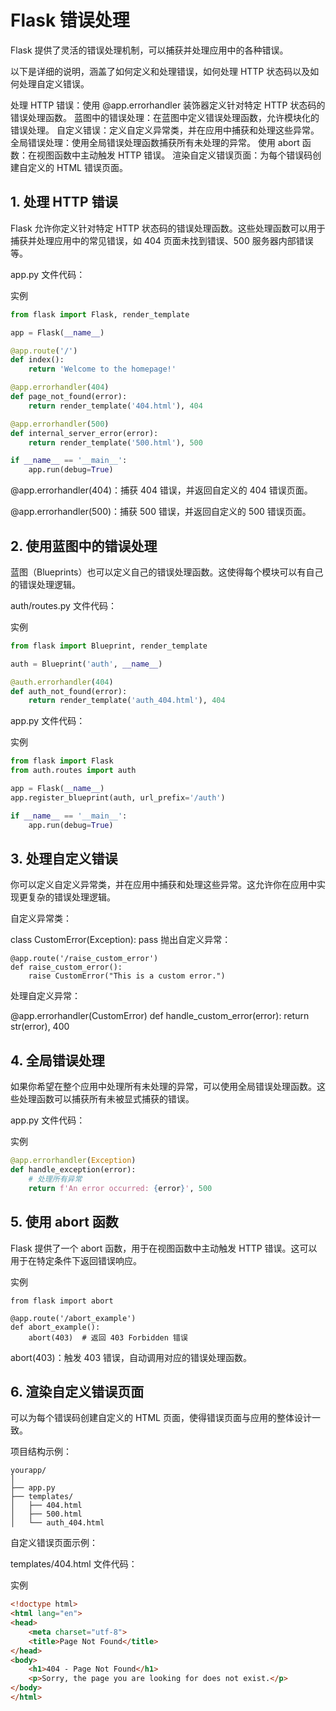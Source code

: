 # Flask 错误处理
Flask 提供了灵活的错误处理机制，可以捕获并处理应用中的各种错误。

以下是详细的说明，涵盖了如何定义和处理错误，如何处理 HTTP 状态码以及如何处理自定义错误。

处理 HTTP 错误：使用 @app.errorhandler 装饰器定义针对特定 HTTP 状态码的错误处理函数。
蓝图中的错误处理：在蓝图中定义错误处理函数，允许模块化的错误处理。
自定义错误：定义自定义异常类，并在应用中捕获和处理这些异常。
全局错误处理：使用全局错误处理函数捕获所有未处理的异常。
使用 abort 函数：在视图函数中主动触发 HTTP 错误。
渲染自定义错误页面：为每个错误码创建自定义的 HTML 错误页面。
## 1. 处理 HTTP 错误
Flask 允许你定义针对特定 HTTP 状态码的错误处理函数。这些处理函数可以用于捕获并处理应用中的常见错误，如 404 页面未找到错误、500 服务器内部错误等。

app.py 文件代码：

实例
```python
from flask import Flask, render_template

app = Flask(__name__)

@app.route('/')
def index():
    return 'Welcome to the homepage!'

@app.errorhandler(404)
def page_not_found(error):
    return render_template('404.html'), 404

@app.errorhandler(500)
def internal_server_error(error):
    return render_template('500.html'), 500

if __name__ == '__main__':
    app.run(debug=True)
```
@app.errorhandler(404)：捕获 404 错误，并返回自定义的 404 错误页面。

@app.errorhandler(500)：捕获 500 错误，并返回自定义的 500 错误页面。

## 2. 使用蓝图中的错误处理
蓝图（Blueprints）也可以定义自己的错误处理函数。这使得每个模块可以有自己的错误处理逻辑。

auth/routes.py 文件代码：

实例
```python
from flask import Blueprint, render_template

auth = Blueprint('auth', __name__)

@auth.errorhandler(404)
def auth_not_found(error):
    return render_template('auth_404.html'), 404
```
app.py 文件代码：

实例
```python
from flask import Flask
from auth.routes import auth

app = Flask(__name__)
app.register_blueprint(auth, url_prefix='/auth')

if __name__ == '__main__':
    app.run(debug=True)
```
## 3. 处理自定义错误
你可以定义自定义异常类，并在应用中捕获和处理这些异常。这允许你在应用中实现更复杂的错误处理逻辑。

自定义异常类：

class CustomError(Exception):
    pass
抛出自定义异常：
```pyton
@app.route('/raise_custom_error')
def raise_custom_error():
    raise CustomError("This is a custom error.")
```
处理自定义异常：

@app.errorhandler(CustomError)
def handle_custom_error(error):
    return str(error), 400
## 4. 全局错误处理
如果你希望在整个应用中处理所有未处理的异常，可以使用全局错误处理函数。这些处理函数可以捕获所有未被显式捕获的错误。

app.py 文件代码：

实例
```python
@app.errorhandler(Exception)
def handle_exception(error):
    # 处理所有异常
    return f'An error occurred: {error}', 500
```
## 5. 使用 abort 函数
Flask 提供了一个 abort 函数，用于在视图函数中主动触发 HTTP 错误。这可以用于在特定条件下返回错误响应。

实例
```
from flask import abort

@app.route('/abort_example')
def abort_example():
    abort(403)  # 返回 403 Forbidden 错误
```
abort(403)：触发 403 错误，自动调用对应的错误处理函数。

## 6. 渲染自定义错误页面
可以为每个错误码创建自定义的 HTML 页面，使得错误页面与应用的整体设计一致。

项目结构示例：
```
yourapp/
│
├── app.py
├── templates/
│   ├── 404.html
│   ├── 500.html
│   └── auth_404.html
```
自定义错误页面示例：

templates/404.html 文件代码：

实例
```html
<!doctype html>
<html lang="en">
<head>
    <meta charset="utf-8">
    <title>Page Not Found</title>
</head>
<body>
    <h1>404 - Page Not Found</h1>
    <p>Sorry, the page you are looking for does not exist.</p>
</body>
</html>
```
